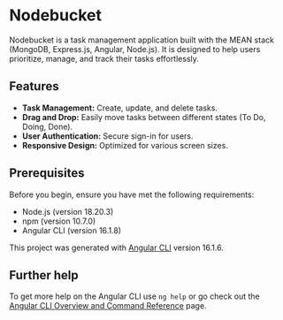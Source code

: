 # Nodebucket

Nodebucket is a task management application built with the MEAN stack (MongoDB, Express.js, Angular, Node.js). It is designed to help users prioritize, manage, and track their tasks effortlessly.

## Features

- **Task Management:** Create, update, and delete tasks.
- **Drag and Drop:** Easily move tasks between different states (To Do, Doing, Done).
- **User Authentication:** Secure sign-in for users.
- **Responsive Design:** Optimized for various screen sizes.

## Prerequisites

Before you begin, ensure you have met the following requirements:
- Node.js (version 18.20.3)
- npm (version 10.7.0)
- Angular CLI (version 16.1.8)

This project was generated with [Angular CLI](https://github.com/angular/angular-cli) version 16.1.6.

## Further help

To get more help on the Angular CLI use `ng help` or go check out the [Angular CLI Overview and Command Reference](https://angular.io/cli) page.
